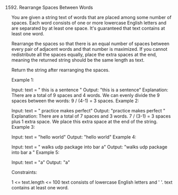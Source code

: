 1592. Rearrange Spaces Between Words

You are given a string text of words that are placed among some number of spaces. Each word consists of one or more lowercase English letters and are separated by at least one space. It's guaranteed that text contains at least one word.

Rearrange the spaces so that there is an equal number of spaces between every pair of adjacent words and that number is maximized. If you cannot redistribute all the spaces equally, place the extra spaces at the end, meaning the returned string should be the same length as text.

Return the string after rearranging the spaces.



Example 1:

Input: text = "  this   is  a sentence "
Output: "this   is   a   sentence"
Explanation: There are a total of 9 spaces and 4 words. We can evenly divide the 9 spaces between the words: 9 / (4-1) = 3 spaces.
Example 2:

Input: text = " practice   makes   perfect"
Output: "practice   makes   perfect "
Explanation: There are a total of 7 spaces and 3 words. 7 / (3-1) = 3 spaces plus 1 extra space. We place this extra space at the end of the string.
Example 3:

Input: text = "hello   world"
Output: "hello   world"
Example 4:

Input: text = "  walks  udp package   into  bar a"
Output: "walks  udp  package  into  bar  a "
Example 5:

Input: text = "a"
Output: "a"


Constraints:

1 <= text.length <= 100
text consists of lowercase English letters and ' '.
text contains at least one word.
